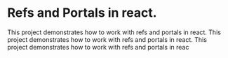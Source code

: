 # Refs and Portals in react.

This project demonstrates how to work with refs and portals in react.
This project demonstrates how to work with refs and portals in react.
This project demonstrates how to work with refs and portals in reac